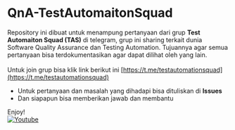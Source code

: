 # QnA-TestAutomaitonSquad

Repository ini dibuat untuk menampung pertanyaan dari grup **Test Automaiton Squad (TAS)** di telegram, grup ini sharing terkait dunia Software Quality Assurance dan Testing Automation. Tujuannya agar semua pertanyaan bisa terdokumentasikan agar dapat dilihat oleh yang lain. 
<br />
<br />Untuk join grup bisa klik link berikut ini [https://t.me/testautomationsquad](https://t.me/testautomationsquad)

* Untuk pertanyaan dan masalah yang dihadapi bisa dituliskan di **Issues**
* Dan siapapun bisa memberikan jawab dan membantu<br/>

Enjoy!
<br />
<a href="https://www.youtube.com/c/ARFProject"><img alt="Youtube" src="https://camo.githubusercontent.com/580837270de1e7201b727be6727da55a73545ca7f395f8b16035a284d4e687bb/68747470733a2f2f696d672e736869656c64732e696f2f62616467652f2d596f75747562652d4646303030303f7374796c653d666c61742d737175617265266c6f676f3d596f7574756265266c6f676f436f6c6f723d7768697465" data-canonical-src="https://img.shields.io/badge/-Youtube-FF0000?style=flat-square&amp;logo=Youtube&amp;logoColor=white" style="max-width: 100%;"></a>
